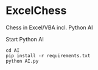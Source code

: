 # ExcelChess
Chess in Excel/VBA incl. Python AI



Start Python AI

```
cd AI
pip install -r requirements.txt
python AI.py
```
